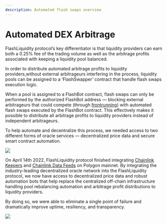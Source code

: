 ```yaml
---
description: Automated flash swaps overview
---
```


# Automated DEX Arbitrage

FlashLiquidity protocol’s key differentiator is that liquidity providers can earn both a 0.25% fee of the trading volume as well as the arbitrage profits associated with keeping a liquidity pool balanced.

In order to distribute automated arbitrage profits to liquidity providers,without external arbitrageurs interfering in the process, liquidity pools can be assigned to a ‘FlashSwapper’ contract that handle flash swaps execution logic.&#x20;

When a pool is assigned to a FlashBot contract, flash swaps can only be performed by the authorized FlashBot address  — blocking external arbitrageurs that could compete (through [frontrunning](https://arxiv.org/pdf/2102.03347.pdf)) with automated flash swaps executed by the FlashBot contract. This effectively makes it possible to distribute all arbitrage profits to liquidity providers instead of independent arbitrageurs.

To help automate and decentralize this process, we needed access to two different forms of oracle services — decentralized price data and secure smart contract automation.

![](../../.gitbook/assets/banner\_flashliquidity\_chainlink.jpg)

On April 14th 2022, FlashLiquidity protocol finished integrating [Chainlink Keepers](http://keepers.chain.link) and [Chainlink Data Feeds](http://data.chain.link) on Polygon mainnet. By integrating the industry-leading decentralized oracle network into the FlashLiquidity protocol, we now have access to decentralized price data and robust automation bots that help replace the centralized off-chain infrastructure handling pool rebalancing automation and arbitrage profit distributions to liquidity providers.

By doing so, we were able to eliminate a single point of failure and dramatically improve uptime, resiliency, and transparency.

![](../../.gitbook/assets/integration\_overview.png)
